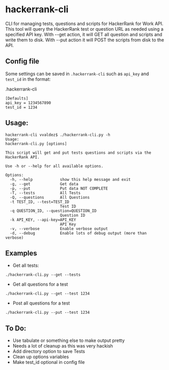 # hackerrank-cli
CLI for managing tests, questions and scripts for HackerRank for Work API. This tool will query the HackerRank test or question URL as needed using a specified API key. With --get action, it will GET all question and scripts and write them to disk. With --put action it will POST the scripts from disk to the API.

## Config file
Some settings can be saved in `.hackerrank-cli` such as `api_key` and `test_id` in the format:

.hackerrank-cli
```
[Defaults]
api_key = 1234567890
test_id = 1234
```

## Usage:

```
hackerrank-cli vvaldez$ ./hackerrank-cli.py -h
Usage:
hackerrank-cli.py [options]

This script will get and put tests questions and scripts via the HackerRank API.

Use -h or --help for all available options.

Options:
  -h, --help            show this help message and exit
  -g, --get             Get data
  -p, --put             Put data NOT COMPLETE
  -T, --tests           All Tests
  -Q, --questions       All Questions
  -t TEST_ID, --test=TEST_ID
                        Test ID
  -q QUESTION_ID, --question=QUESTION_ID
                        Question ID
  -k API_KEY, --api-key=API_KEY
                        API Key
  -v, --verbose         Enable verbose output
  -d, --debug           Enable lots of debug output (more than verbose)
```

## Examples
* Get all tests:
```
./hackerrank-cli.py --get --tests
```

* Get all questions for a test
```
./hackerrank-cli.py --get --test 1234
```


* Post all questions for a test 
```
./hackerrank-cli.py --put --test 1234
```

## To Do:
* Use tabulate or something else to make output pretty
* Needs a lot of cleanup as this was very hackish
* Add directory option to save Tests
* Clean up options variables
* Make test_id optional in config file
